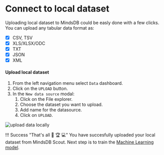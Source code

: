 # Connect to local dataset

Uploading local dataset to MindsDB could be easly done with a few clicks. You can upload any tabular data format as:

* [x] CSV, TSV
* [x] XLS/XLSX/ODC
* [x] TXT
* [x] JSON
* [x] XML

#### Upload local dataset

1. From the left navigation menu select `Data` dashboard.
2. Click on the `UPLOAD` button. 
3. In the `New data source` modal:
    1. Click on the File explorer.
    2. Choose the dataset you want to upload.
    3. Add name for the datasource.
    4. Click on `UPLOAD`.

![upload data locally](/docs/assets/data/local.gif)

!!! Success "That's all :tada: :trophy:  :computer:"
    You have succesfully uploaded your local dataset from MindsDB Scout. Next step is to train the [Machine Learning model](/docs/model/train).